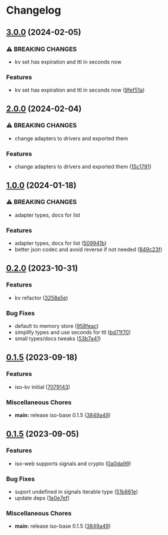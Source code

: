 # Changelog

## [3.0.0](https://github.com/hugomrdias/iso-repo/compare/iso-kv-v2.0.0...iso-kv-v3.0.0) (2024-02-05)


### ⚠ BREAKING CHANGES

* kv set has expiration and ttl in seconds now

### Features

* kv set has expiration and ttl in seconds now ([9fef51a](https://github.com/hugomrdias/iso-repo/commit/9fef51ad54f3496f70673dc27314b04fe4ce1060))

## [2.0.0](https://github.com/hugomrdias/iso-repo/compare/iso-kv-v1.0.0...iso-kv-v2.0.0) (2024-02-04)


### ⚠ BREAKING CHANGES

* change adapters to drivers and exported them

### Features

* change adapters to drivers and exported them ([15c1791](https://github.com/hugomrdias/iso-repo/commit/15c17919ef0b9351a53a71f5d5ef7bcc2ea54051))

## [1.0.0](https://github.com/hugomrdias/iso-repo/compare/iso-kv-v0.2.0...iso-kv-v1.0.0) (2024-01-18)


### ⚠ BREAKING CHANGES

* adapter types, docs for list

### Features

* adapter types, docs for list ([509941b](https://github.com/hugomrdias/iso-repo/commit/509941bfd7e8d9da865d1cd3ebaf9c57ab5fc441))
* better json codec and avoid reverse if not needed ([849c23f](https://github.com/hugomrdias/iso-repo/commit/849c23fdf0ce154b37193a9d2a0fe4df79aa062b))

## [0.2.0](https://github.com/hugomrdias/iso-repo/compare/iso-kv-v0.1.5...iso-kv-v0.2.0) (2023-10-31)


### Features

* kv refactor ([3258a5e](https://github.com/hugomrdias/iso-repo/commit/3258a5eabb556e4cb5e8444622a74cf476df92fd))


### Bug Fixes

* default to memory store ([958feac](https://github.com/hugomrdias/iso-repo/commit/958feace70442180998b69903cacbd5862960081))
* simplify types and use seconds for ttl ([bd71f70](https://github.com/hugomrdias/iso-repo/commit/bd71f70051c46727c0a86fdab83de73221618f26))
* small types/docs tweaks ([53b7a41](https://github.com/hugomrdias/iso-repo/commit/53b7a41baf19a347fda9a537fc6715bd2026cc8f))

## [0.1.5](https://github.com/hugomrdias/iso-repo/compare/iso-kv-v0.0.1...iso-kv-v0.1.5) (2023-09-18)


### Features

* iso-kv initial ([7079143](https://github.com/hugomrdias/iso-repo/commit/7079143bc8f2bef6ad92c80157b3c835772f0a05))


### Miscellaneous Chores

* **main:** release iso-base 0.1.5 ([3849a49](https://github.com/hugomrdias/iso-repo/commit/3849a49eb867fbdaf3ed95173144b448d4a42f4c))

## [0.1.5](https://github.com/hugomrdias/iso-repo/compare/iso-web-v0.0.1...iso-web-v0.1.5) (2023-09-05)


### Features

* iso-web supports signals and crypto ([0a0da99](https://github.com/hugomrdias/iso-repo/commit/0a0da99c4eb59325fc65329fccab345c6777300e))


### Bug Fixes

* suport undefined in signals iterable type ([51b861e](https://github.com/hugomrdias/iso-repo/commit/51b861e0478a0b84a89e9cead03c263839718bca))
* update deps ([1e0e7ef](https://github.com/hugomrdias/iso-repo/commit/1e0e7ef49e0d48719672129d8aff5c4ddd225ad8))


### Miscellaneous Chores

* **main:** release iso-base 0.1.5 ([3849a49](https://github.com/hugomrdias/iso-repo/commit/3849a49eb867fbdaf3ed95173144b448d4a42f4c))
